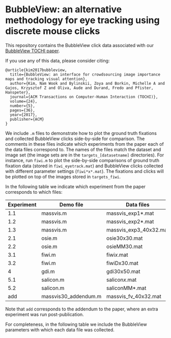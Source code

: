 # BubbleView: an alternative methodology for eye tracking using discrete mouse clicks
This repository contains the BubbleView click data associated with our [BubbleView TOCHI paper](http://bubbleview.namwkim.org/).

If you use any of this data, please consider citing:
```
@article{kim2017bubbleview,
  title={BubbleView: an interface for crowdsourcing image importance maps and tracking visual attention},
  author={Kim, Nam Wook and Bylinskii, Zoya and Borkin, Michelle A and Gajos, Krzysztof Z and Oliva, Aude and Durand, Fredo and Pfister, Hanspeter},
  journal={ACM Transactions on Computer-Human Interaction (TOCHI)},
  volume={24},
  number={5},
  pages={36},
  year={2017},
  publisher={ACM}
}
```

We include `.m` files to demonstrate how to plot the ground truth fixations and collected BubbleView clicks side-by-side for comparison. The comments in these files indicate which experiments from the paper each of the data files correspond to. 
The names of the files match the dataset and image set (the image sets are in the `targets_[datasetname]` directories). For instance, run `fiwi.m` to plot the side-by-side comparisons of ground truth fixation data (stored in `fiwi_eyetrack.mat`) and BubbleView clicks collected with different parameter settings (`fiwi*x*.mat`). The fixations and clicks will be plotted on top of the images stored in `targets_fiwi`.

In the following table we indicate which experiment from the paper corresponds to which files:

Experiment | Demo file | Data files | Image files
--- | --- | --- | ---
1.1 | massvis.m | massvis_exp1*.mat | targets_massvis
1.2 | massvis.m | massvis_exp2*.mat | targets_massvis
1.3 | massvis.m | massvis_exp3_40x32.mat | targets_massvis
2.1 | osie.m | osie30x30.mat | targets_osie
2.2 | osie.m | osieMM30.mat | targets_osie
3.1 | fiwi.m | fiwi*x*.mat | targets_fiwi
3.2 | fiwi.m | fiwiDx30.mat | targets_fiwi
4   | gdi.m | gdi30x50.mat | targets_gdi
5.1 | salicon.m | salicon*x*.mat | targets_salicons
5.2 | salicon.m | saliconMM*.mat | targets_salicon
add | massvis30_addendum.m | massvis_fv_40x32.mat | targets_massvis30

Note that `add` corresponds to the addendum to the paper, where an extra experiment was run post-publication.


For completeness, in the following table we include the BubbleView parameters with which each data file was collected.